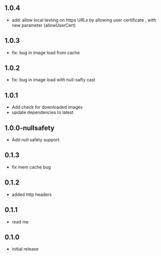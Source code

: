 ## 1.0.4
* add: allow local testing on https URLs by allowing user certificate , with new parameter (allowUserCert)

## 1.0.3
* fix: bug in image load from cache

## 1.0.2
* fix: bug in image load with null-safty cast

## 1.0.1
* Add check for downloaded images
* update dependencies to latest

## 1.0.0-nullsafety
* Add null safety support.

## 0.1.3
* fix mem cache bug

## 0.1.2
* added http headers

## 0.1.1
* read me

## 0.1.0
* initial release